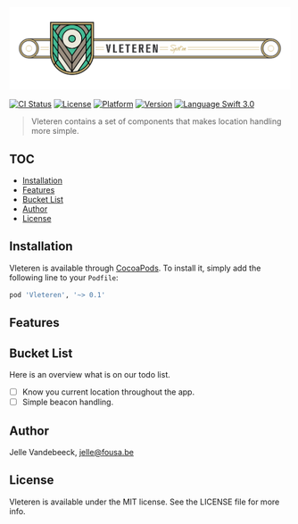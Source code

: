 ![](Resources/Vleteren.jpg)

[![CI Status](http://img.shields.io/travis/icapps/ios-vleteren.svg?style=flat)](https://travis-ci.org/icapps/ios-vleteren)
[![License](https://img.shields.io/cocoapods/l/Vleteren.svg?style=flat)](http://cocoapods.org/pods/Vleteren)
[![Platform](https://img.shields.io/cocoapods/p/Vleteren.svg?style=flat)](http://cocoapods.org/pods/Vleteren)
[![Version](https://img.shields.io/cocoapods/v/Vleteren.svg?style=flat)](http://cocoapods.org/pods/Vleteren)
[![Language Swift 3.0](https://img.shields.io/badge/Language-Swift%203.0-orange.svg?style=flat)](https://swift.org)

> Vleteren contains a set of components that makes location handling more simple.

## TOC

- [Installation](#installation)
- [Features](#features)
- [Bucket List](#bucket-list)
- [Author](#author)
- [License](#license)

## Installation

Vleteren is available through [CocoaPods](http://cocoapods.org). To install it, simply add the following line to your `Podfile`:

```ruby
pod 'Vleteren', '~> 0.1'
```

## Features

## Bucket List

Here is an overview what is on our todo list.

- [ ] Know you current location throughout the app.
- [ ] Simple beacon handling.

## Author

Jelle Vandebeeck, jelle@fousa.be

## License

Vleteren is available under the MIT license. See the LICENSE file for more info.
